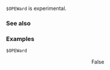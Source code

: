 `$OPEWard` is experimental.

### See also

### Examples

```mathematica
$OPEWard
```

$$\text{False}$$
